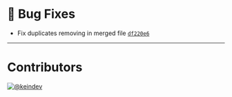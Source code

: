 # :bug: Bug Fixes

- Fix duplicates removing in merged file [`df220e6`](https://github.com/keindev/ignorefile-merge/commit/df220e69f491791c14811df93da8f5cd60618d14)

---

# Contributors

[![@keindev](https://avatars.githubusercontent.com/u/4527292?v=4&s=40)](https://github.com/keindev)
